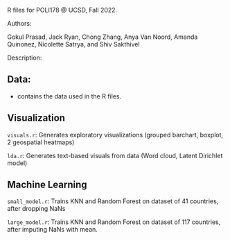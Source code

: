 R files for POLI178 @ UCSD, Fall 2022.

Authors:

Gokul Prasad, Jack Ryan, Chong Zhang, Anya Van Noord, Amanda Quinonez, Nicolette Satrya, and Shiv Sakthivel

Description:

## Data:
- contains the data used in the R files. 

## **Visualization**

`visuals.r`: Generates exploratory visualizations (grouped barchart, boxplot, 2 geospatial heatmaps)

`lda.r`: Generates text-based visuals from data (Word cloud, Latent Dirichlet model) 

## **Machine Learning** 

`small_model.r`: Trains KNN and Random Forest on dataset of 41 countries, after dropping NaNs 

`large_model.r`: Trains KNN and Random Forest on dataset of 117 countries, after imputing NaNs with mean. 
